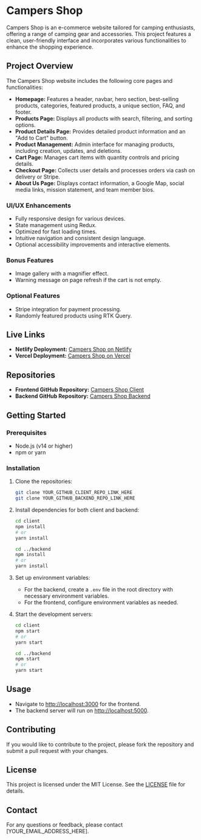 # Campers Shop

Campers Shop is an e-commerce website tailored for camping enthusiasts, offering a range of camping gear and accessories. This project features a clean, user-friendly interface and incorporates various functionalities to enhance the shopping experience.

## Project Overview

The Campers Shop website includes the following core pages and functionalities:

- **Homepage:** Features a header, navbar, hero section, best-selling products, categories, featured products, a unique section, FAQ, and footer.
- **Products Page:** Displays all products with search, filtering, and sorting options.
- **Product Details Page:** Provides detailed product information and an "Add to Cart" button.
- **Product Management:** Admin interface for managing products, including creation, updates, and deletions.
- **Cart Page:** Manages cart items with quantity controls and pricing details.
- **Checkout Page:** Collects user details and processes orders via cash on delivery or Stripe.
- **About Us Page:** Displays contact information, a Google Map, social media links, mission statement, and team member bios.

### UI/UX Enhancements

- Fully responsive design for various devices.
- State management using Redux.
- Optimized for fast loading times.
- Intuitive navigation and consistent design language.
- Optional accessibility improvements and interactive elements.

### Bonus Features

- Image gallery with a magnifier effect.
- Warning message on page refresh if the cart is not empty.

### Optional Features

- Stripe integration for payment processing.
- Randomly featured products using RTK Query.

## Live Links

- **Netlify Deployment:** [Campers Shop on Netlify](https://camper-shop-frontend.netlify.app/)
- **Vercel Deployment:** [Campers Shop on Vercel](https://campers-shop-backend-tan.vercel.app/)

## Repositories

- **Frontend GitHub Repository:** [Campers Shop Client](https://github.com/mahfuzctg/Campers-shop-frontend)
- **Backend GitHub Repository:** [Campers Shop Backend](https://github.com/mahfuzctg/Campers-shop-backend)

## Getting Started

### Prerequisites

- Node.js (v14 or higher)
- npm or yarn

### Installation

1. Clone the repositories:

   ```bash
   git clone YOUR_GITHUB_CLIENT_REPO_LINK_HERE
   git clone YOUR_GITHUB_BACKEND_REPO_LINK_HERE
   ```

2. Install dependencies for both client and backend:

   ```bash
   cd client
   npm install
   # or
   yarn install

   cd ../backend
   npm install
   # or
   yarn install
   ```

3. Set up environment variables:

   - For the backend, create a `.env` file in the root directory with necessary environment variables.
   - For the frontend, configure environment variables as needed.

4. Start the development servers:

   ```bash
   cd client
   npm start
   # or
   yarn start

   cd ../backend
   npm start
   # or
   yarn start
   ```

## Usage

- Navigate to [http://localhost:3000](http://localhost:3000) for the frontend.
- The backend server will run on [http://localhost:5000](http://localhost:5000).

## Contributing

If you would like to contribute to the project, please fork the repository and submit a pull request with your changes.

## License

This project is licensed under the MIT License. See the [LICENSE](LICENSE) file for details.

## Contact

For any questions or feedback, please contact [YOUR_EMAIL_ADDRESS_HERE].
